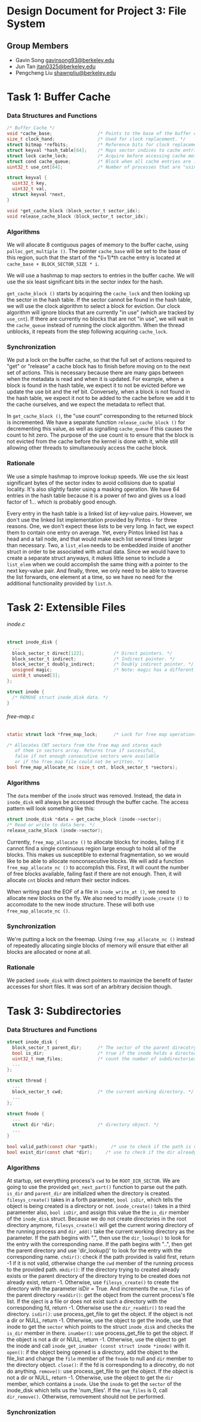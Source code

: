Design Document for Project 3: File System
==========================================

## Group Members

* Gavin Song <gavinsong93@berkeley.edu>
* Jun Tan <jtan0325@berkeley.edu>
* Pengcheng Liu <shawnpliu@berkeley.edu>


# Task 1: Buffer Cache

### Data Structures and Functions

```C
/* Buffer Cache */
void *cache_base;                 /* Points to the base of the buffer cache. */
size_t clock_hand;                /* Used for clock replacement. */
struct bitmap *refbits;           /* Reference bits for clock replacement. */
struct keyval *hash_table[64];    /* Maps sector indices to cache entries. */
struct lock cache_lock;           /* Acquire before accessing cache metadata. */
struct cond cache_queue;          /* Block when all cache entries are in use. */
uint32_t use_cnt[64];             /* Number of processes that are "using" each entry. */

struct keyval {
  uint32_t key,
  uint32_t val,
  struct keyval *next,
}

void *get_cache_block (block_sector_t sector_idx);
void release_cache_block (block_sector_t sector_idx);
```

### Algorithms

We will allocate 8 contiguous pages of memory to the buffer cache, using `palloc_get_multiple ()`. The pointer `cache_base` will be set to the base of this region, such that the start of the *(i+1)*th cache entry is located at `cache_base + BLOCK_SECTOR_SIZE * i`.

We will use a hashmap to map sectors to entries in the buffer cache. We will use the six least significant bits in the sector index for the hash.

`get_cache_block ()` starts by acquiring the `cache_lock` and then looking up the sector in the hash table. If the sector cannot be found in the hash table, we will use the clock algorithm to select a block for eviction. Our clock algorithm will ignore blocks that are currently "in use" (which are tracked by `use_cnt`). If there are currently no blocks that are not "in use", we will wait in the `cache_queue` instead of running the clock algorithm. When the thread unblocks, it repeats from the step following acquiring `cache_lock`.

### Synchronization

We put a lock on the buffer cache, so that the full set of actions required to "get" or "release" a cache block has to finish before moving on to the next set of actions. This is necessary because there are many gaps between when the metadata is read and when it is updated. For example, when a block is found in the hash table, we expect it to not be evicted before we update the use bit and the ref bit. Conversely, when a block is not found in the hash table, we expect it not to be added to the cache before we add it to the cache ourselves, and we expect the metadata to reflect that.

In `get_cache_block ()`, the "use count" corresponding to the returned block is incremented. We have a separate function `release_cache_block ()` for decrementing this value, as well as signalling `cache_queue` if this causes the count to hit zero. The purpose of the use count is to ensure that the block is not evicted from the cache before the kernel is done with it, while still allowing other threads to simultaneously access the cache block.

### Rationale

We use a simple hashmap to improve lookup speeds. We use the six least significant bytes of the sector index to avoid collisions due to spatial locality. It's also slightly faster using a masking operation. We have 64 entries in the hash table because it is a power of two and gives us a load factor of 1... which is probably good enough.

Every entry in the hash table is a linked list of key-value pairs. However, we don't use the linked list implementation provided by Pintos - for three reasons. One, we don't expect these lists to be very long. In fact, we expect them to contain one entry on average. Yet, every Pintos linked list has a head and a tail node, and that would make each list several times larger than necessary. Two, a `list_elem` needs to be embedded inside of another struct in order to be associated with actual data. Since we would have to create a separate struct anyways, it makes little sense to include a `list_elem` when we could accomplish the same thing with a pointer to the next key-value pair. And finally, three, we only need to be able to traverse the list forwards, one element at a time, so we have no need for the additional functionality provided by `list.h`.

# Task 2: Extensible Files

###### inode.c

```C
struct inode_disk {
  ...
  block_sector_t direct[122];           /* Direct pointers. */
  block_sector_t indirect;              /* Indirect pointer. */
  block_sector_t doubly_indirect;       /* Doubly indirect pointer. */
  unsigned magic;                       /* Note: magic has a different offset now. */
  uint8_t unused[3];
};

struct inode {
  /* REMOVE struct inode_disk data. */
}
```

###### free-map.c

```C
static struct lock *free_map_lock;      /* Lock for free map operations. */

/* Allocates CNT sectors from the free map and stores each
   of them in sectors array. Returns true if successful,
   false if not enough consecutive sectors were available
   or if the free_map file could not be written. */
bool free_map_allocate_nc (size_t cnt, block_sector_t *sectors);
```

### Algorithms

The `data` member of the `inode` struct was removed. Instead, the data in `inode_disk` will always be accessed through the buffer cache. The access pattern will look something like this:

```C
struct inode_disk *data = get_cache_block (inode->sector);
/* Read or write to data here. */
release_cache_block (inode->sector);
```

Currently, `free_map_allocate ()` to allocate blocks for inodes, failing if it cannot find a single continuous region large enough to hold all of the blocks. This makes us susceptible to external fragmentation, so we would like to be able to allocate nonconsecutive blocks. We will add a function `free_map_allocate_nc ()` to accomplish this. First, it will count the number of free blocks available, failing fast if there are not enough. Then, it will allocate `cnt` blocks and return their sector indices.

When writing past the EOF of a file in `inode_write_at ()`, we need to allocate new blocks on the fly. We also need to modify `inode_create ()` to accomodate to the new inode structure. These will both use `free_map_allocate_nc ()`.

### Synchronization

We're putting a lock on the freemap. Using `free_map_allocate_nc ()` instead of repeatedly allocating single blocks of memory will ensure that either all blocks are allocated or none at all.

### Rationale

We packed `inode_disk` with direct pointers to maximize the benefit of faster accesses for short files. It was sort of an arbitrary decision though.

# Task 3: Subdirectories

### Data Structures and Functions

```C
struct inode_disk {
  block_sector_t parent_dir;      /* The sector of the parent direcotry. */
  bool is_dir;                    /* true if the inode holds a directory. */
  uint32_t num_files;             /* count the number of subdirectories or files. */
  ...
};

struct thread {
  ...
  block_sector_t cwd;             /* the current working directory. */
  ...
};

struct fnode {
  ...
  struct dir *dir;                /* directory object. */
  ...
}

bool valid_path(const char *path);     /* use to check if the path is valid. */
bool exist_dir(const chat *dir);     /* use to check if the dir already exists. */
```

### Algorithms
At startup, set everything process's `cwd` to be `ROOT_DIR_SECTOR`. We are going to use the provided `get_next_part()` function to parse out the path. 
`is_dir` and `parent_dir` are initialized when the directory is created. `filesys_create()` takes in a forth parameter, `bool isDir`, which tells the object is being created is a directory or not. `inode_create()` takes in a third paramenter also, `bool isDir`, and assign this value the the `is_dir` member of the `inode_disk` struct. 
Because we do not create directories in the root directory anymore, `filesys_create()` will get the current woring directory of the running process and `dir_add()` take the current working directory as the parameter.
If the path begins with ".", then use the `dir_lookup()` to look for the entry with the corresponding name. If the path begins with "..", then get the parent directory and use 'dir_lookup()' to look for the entry with the corresponding name.
`chdir()`: check if the path provided is valid first, return -1 if it is not valid, otherwise change the `cwd` member of the running process to the provided path.
`mkdir()`: If the directory trying to created already exists or the parent directory of the directory trying to be created does not already exist, return -1. Otherwise, use `filesys_create()` to create the directory with the parameter isDir = True. And increments the `num_files` of the parent directory
`readdir()`: get the object from the current process's file list. If the oject is a file or does not exist such a directory with the corresponding fd, return -1. Otherwise use the `dir_readdir()` to read the directory.
`isdir()`: use process_get_file to get the object. If the object is not a dir or NULL, return -1. Otherwise, use the object to get the inode, use that inode to get the `sector` which points to the struct `inode_disk` and checks the `is_dir` member in there.
`inumber()`:  use process_get_file to get the object. If the object is not a dir or NULL, return -1. Otherwise, use the object to get the inode and call `inode_get_inumber (const struct inode *inode)` with it.
`open()`: if the object being opened is a directory, add the object to the file_list and change the `file` member of the `fnode` to null and `dir` member to the directory object.
`close()`: if the fd is corresponding to a direcotry, do not do anything.
`remove()`: use process_get_file to get the object. If the object is not a dir or NULL, return -1. Otherwise, use the object to get the `dir` member, which contains a `inode`. Use the `inode` to get the `sector` of the inode_disk which tells us the 'num_files'. If the `num_files` is 0, call `dir_remove()`. Otherwise, removement should not be performed.

### Synchronization
